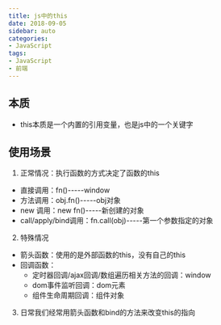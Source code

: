 ```yaml
---
title: js中的this
date: 2018-09-05
sidebar: auto
categories:
- JavaScript
tags:
- JavaScript
- 前端
---
```


##  本质

- this本质是一个内置的引用变量，也是js中的一个关键字

##  使用场景

1. 正常情况：执行函数的方式决定了函数的this

- 直接调用：fn()-----window
- 方法调用：obj.fn()-----obj对象
- new 调用：new fn()-----新创建的对象
- call/apply/bind调用：fn.call(obj)-----第一个参数指定的对象

2. 特殊情况

- 箭头函数：使用的是外部函数的this，没有自己的this
- 回调函数：
  - 定时器回调/ajax回调/数组遍历相关方法的回调：window
  - dom事件监听回调：dom元素
  - 组件生命周期回调：组件对象

3. 日常我们经常用箭头函数和bind的方法来改变this的指向
